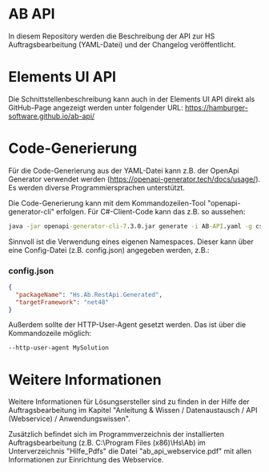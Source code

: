 # AB API
In diesem Repository werden die Beschreibung der API zur HS Auftragsbearbeitung (YAML-Datei) und der Changelog veröffentlicht.

# Elements UI API
Die Schnittstellenbeschreibung kann auch in der Elements UI API direkt als GitHub-Page angezeigt werden unter folgender URL:
https://hamburger-software.github.io/ab-api/

# Code-Generierung
Für die Code-Generierung aus der YAML-Datei kann z.B. der OpenApi Generator verwendet werden (https://openapi-generator.tech/docs/usage/).
Es werden diverse Programmiersprachen unterstützt. 

Die Code-Generierung kann mit dem Kommandozeilen-Tool "openapi-generator-cli" erfolgen. Für C#-Client-Code kann das z.B. so aussehen:
```bat
java -jar openapi-generator-cli-7.3.0.jar generate -i AB-API.yaml -g csharp --generate-alias-as-model --model-name-suffix Model -c config.json --http-user-agent MySolution -o C:\TEMP\Hs.Ab.RestApi
```

Sinnvoll ist die Verwendung eines eigenen Namespaces. Dieser kann über eine Config-Datei (z.B. config.json) angegeben werden, z.B.:
### config.json
```json
{
  "packageName": "Hs.Ab.RestApi.Generated",
  "targetFramework": "net48"
}
```

Außerdem sollte der HTTP-User-Agent gesetzt werden. Das ist über die Kommandozeile möglich: 
```
--http-user-agent MySolution
```

# Weitere Informationen
Weitere Informationen für Lösungsersteller sind zu finden in der Hilfe der Auftragsbearbeitung im Kapitel "Anleitung & Wissen / Datenaustausch / API (Webservice) / Anwendungswissen".

Zusätzlich befindet sich im Programmverzeichnis der installierten Auftragsbearbeitung (z.B. C:\Program Files (x86)\Hs\Ab) im Unterverzeichnis "Hilfe_Pdfs" die Datei "ab_api_webservice.pdf" mit allen Informationen zur Einrichtung des Webservice.
